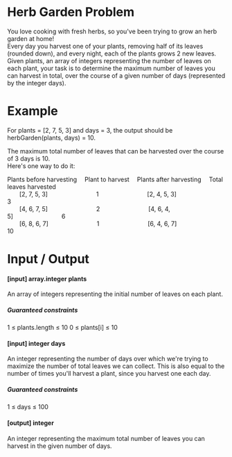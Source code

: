 # Herb Garden Problem

You love cooking with fresh herbs, so you've been trying to grow an herb garden at home!  
Every day you harvest one of your plants, removing half of its leaves (rounded down), and every night, each of the plants grows 2 new leaves.  
Given plants, an array of integers representing the number of leaves on each plant, your task is to determine the maximum number of leaves you can harvest in total, over the course of a given number of days (represented by the integer days).

# Example  
For plants = [2, 7, 5, 3] and days = 3,  the output should be herbGarden(plants, days) = 10.

The maximum total number of leaves that can be harvested over the course of 3 days is 10.  
Here's one way to do it:

Plants before harvesting &emsp;Plant to harvest &emsp;Plants after harvesting &emsp;Total leaves harvested  
&emsp;&emsp;[2, 7, 5, 3]&emsp;&emsp;&emsp;&emsp;&emsp;&emsp;&emsp;&emsp;1&emsp;&emsp;&emsp;&emsp;&emsp;&emsp;&emsp;&emsp;[2, 4, 5, 3]&emsp;&emsp;&emsp;&emsp;&emsp;&emsp;&emsp;&emsp;3  
&emsp;&emsp;[4, 6, 7, 5]&emsp;&emsp;&emsp;&emsp;&emsp;&emsp;&emsp;&emsp;2&emsp;&emsp;&emsp;&emsp;&emsp;&emsp;&emsp;&emsp;[4, 6, 4, 5]&emsp;&emsp;&emsp;&emsp;&emsp;&emsp;&emsp;&emsp;6  
&emsp;&emsp;[6, 8, 6, 7]&emsp;&emsp;&emsp;&emsp;&emsp;&emsp;&emsp;&emsp;1&emsp;&emsp;&emsp;&emsp;&emsp;&emsp;&emsp;&emsp;[6, 4, 6, 7]&emsp;&emsp;&emsp;&emsp;&emsp;&emsp;&emsp;&emsp;10  

# Input / Output

<h4>[input] array.integer plants</h4>An array of integers representing the initial number of leaves on each plant.

<h5>Guaranteed constraints</h5>1 ≤ plants.length ≤ 10  
0 ≤ plants[i] ≤ 10  

<h4>[input] integer days</h4>An integer representing the number of days over which we're trying to maximize the number of total leaves we can collect.  
This is also equal to the number of times you'll harvest a plant, since you harvest one each day.

<h5>Guaranteed constraints</h5>1 ≤ days ≤ 100

<h4>[output] integer</h4>An integer representing the maximum total number of leaves you can harvest in the given number of days.